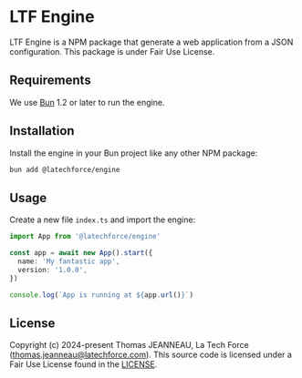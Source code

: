 # LTF Engine

LTF Engine is a NPM package that generate a web application from a JSON configuration. This package is under Fair Use License.

## Requirements

We use [Bun](https://bun.sh/) 1.2 or later to run the engine.

## Installation

Install the engine in your Bun project like any other NPM package:

```bash
bun add @latechforce/engine
```

## Usage

Create a new file `index.ts` and import the engine:

```ts
import App from '@latechforce/engine'

const app = await new App().start({
  name: 'My fantastic app',
  version: '1.0.0',
})

console.log(`App is running at ${app.url()}`)
```

## License

Copyright (c) 2024-present Thomas JEANNEAU, La Tech Force (thomas.jeanneau@latechforce.com). This source code is licensed under a Fair Use License found in the [LICENSE](https://github.com/latechforce/engine/blob/main/LICENSE.md).
